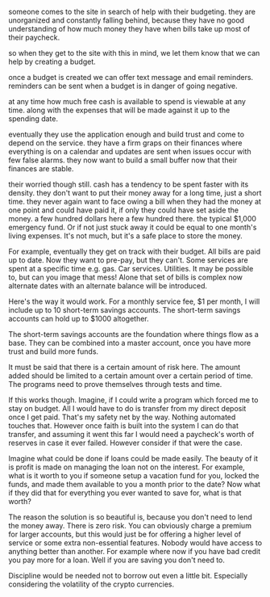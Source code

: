 someone comes to the site in search of help with their budgeting. they are unorganized and constantly falling behind, because they have no good understanding of how much money they have when bills take up most of their paycheck.

so when they get to the site with this in mind,
we let them know that we can help by creating a budget.

once a budget is created we can offer text message and email reminders.
reminders can be sent when a budget is in danger of going negative.

at any time how much free cash is available to spend is viewable at any time.
along with the expenses that will be made against it up to the spending date.

eventually they use the application enough and build trust and come to depend on the service.
they have a firm graps on their finances where everything is on a calendar and
updates are sent when issues occur with few false alarms. they now want to build a small buffer now that their finances are stable.

their worried though still. cash has a tendency to be spent faster with its density. they don't want to put their money away for a long time, just a short time. they never again want to face owing a bill when they had the money at one point and could have paid it, if only they could have set aside the money. a few hundred dollars here a few hundred there. the typical $1,000 emergency fund. Or if not just stuck away it could be equal to one month's living expenses. It's not much, but it's a safe place to store the money.

For example, eventually they get on track with their budget. All bills are paid up to date. Now they want to pre-pay, but they can't. Some services are spent at a specific time e.g. gas. Car services. Utilities. It may be possible to, but can you image that mess! Alone that set of bills is complex now alternate dates with an alternate balance will be introduced.

Here's the way it would work. For a monthly service fee, $1 per month, I will include up to 10 short-term savings accounts. The short-term savings accounts can hold up to $1000 altogether.

The short-term savings accounts are the foundation where things flow as a base. They can be combined into a master account, once you have more trust and build more funds.

It must be said that there is a certain amount of risk here. The amount added should be limited to a certain amount over a certain period of time. The programs need to prove themselves through tests and time.

If this works though. Imagine, if I could write a program which forced me to stay on budget. All I would have to do is transfer from my direct deposit once I get paid. That's my safety net by the way. Nothing automated touches that. However once faith is built into the system I can do that transfer, and assuming it went this far I would need a paycheck's worth of reserves in case it ever failed. However consider if that were the case.

Imagine what could be done if loans could be made easily. The beauty of it is profit is made on managing the loan not on the interest. For example, what is it worth to you if someone setup a vacation fund for you, locked the funds, and made them available to you a month prior to the date? Now what if they did that for everything you ever wanted to save for, what is that worth?

The reason the solution is so beautiful is, because you don't need to lend the money away. There is zero risk. You can obviously charge a premium for larger accounts, but this would just be for offering a higher level of service or some extra non-essential features. Nobody would have access to anything better than another. For example where now if you have bad credit you pay more for a loan. Well if you are saving you don't need to.

Discipline would be needed not to borrow out even a little bit. Especially considering the volatility of the crypto currencies.
